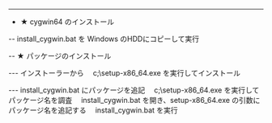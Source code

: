 
-----------------------------------------------------------------------
- ★ cygwin64 のインストール

-- install_cygwin.bat を Windows のHDDにコピーして実行

-- ★ パッケージのインストール

--- インストーラーから
　c;\setup-x86_64.exe を実行してインストール

--- install_cygwin.bat にパッケージを追記
　c;\setup-x86_64.exe を実行してパッケージ名を調査
　install_cygwin.bat を開き、setup-x86_64.exe の引数にパッケージ名を追記する
　install_cygwin.bat を実行


